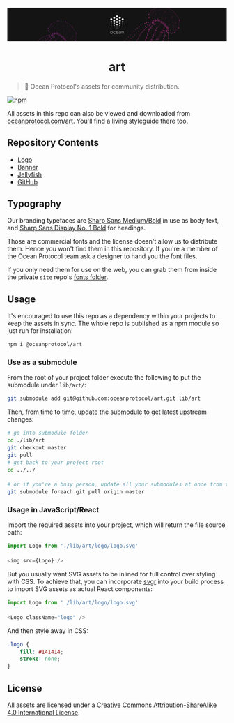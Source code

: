 [![art](github/repo-banner@2x.png)](https://oceanprotocol.com)

<h1 align="center">art</h1>

> 🐳 Ocean Protocol's assets for community distribution.

[![npm](https://img.shields.io/npm/v/@oceanprotocol/art.svg)](https://www.npmjs.com/package/@oceanprotocol/art)

All assets in this repo can also be viewed and downloaded from [oceanprotocol.com/art](https://oceanprotocol.com/art). You'll find a living styleguide there too.

## Repository Contents

- [Logo](logo/)
- [Banner](banner/)
- [Jellyfish](jellyfish/)
- [GitHub](github/)

## Typography

Our branding typefaces are [Sharp Sans Medium/Bold](https://sharptype.co/typefaces/sharp-sans/#features) in use as body text, and [Sharp Sans Display No. 1 Bold](https://sharptype.co/typefaces/sharp-sans-display-no1/) for headings.

Those are commercial fonts and the license doesn't allow us to distribute them. Hence you won't find them in this repository. If you're a member of the Ocean Protocol team ask a designer to hand you the font files.

If you only need them for use on the web, you can grab them from inside the private `site` repo's [fonts folder](https://github.com/oceanprotocol/site/tree/master/public/fonts).

## Usage

It's encouraged to use this repo as a dependency within your projects to keep the assets in sync. The whole repo is published as a npm module so just run for installation:

```bash
npm i @oceanprotocol/art
```

### Use as a submodule

 From the root of your project folder execute the following to put the submodule under `lib/art/`:

```bash
git submodule add git@github.com:oceanprotocol/art.git lib/art
```

Then, from time to time, update the submodule to get latest upstream changes:

```bash
# go into submodule folder
cd ./lib/art
git checkout master
git pull
# get back to your project root
cd ../../

# or if you're a busy person, update all your submodules at once from the root of your project
git submodule foreach git pull origin master
```

### Usage in JavaScript/React

Import the required assets into your project, which will return the file source path:

```js
import Logo from './lib/art/logo/logo.svg'

<img src={Logo} />
```

But you usually want SVG assets to be inlined for full control over styling with CSS. To achieve that, you can incorporate [svgr](https://github.com/smooth-code/svgr) into your build process to import SVG assets as actual React components:

```js
import Logo from './lib/art/logo/logo.svg'

<Logo className="logo" />
```

And then style away in CSS:

```css
.logo {
    fill: #141414;
    stroke: none;
}
```

## License

All assets are licensed under a [Creative Commons Attribution-ShareAlike 4.0 International License](http://creativecommons.org/licenses/by-sa/4.0/).
